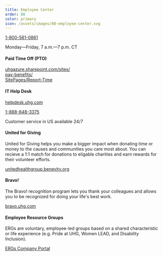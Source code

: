 ```yaml
---
title: Employee Center
order: 80
color: primary
icon: /assets/images/08-employee-center.svg
---
```

[1-800-561-0861](tel://+1-800-561-0861 "1-800-561-0861")

Monday—Friday, 7 a.m.—7 p.m. CT

#### Paid Time Off (PTO)

[uhgazure.sharepoint.com/sites/<br/>pay-benefits/<br/>SitePages/Report-Time](https://login.microsoftonline.com/db05faca-c82a-4b9d-b9c5-0f64b6755421/oauth2/authorize?client%5Fid=00000003%2D0000%2D0ff1%2Dce00%2D000000000000&response%5Fmode=form%5Fpost&response%5Ftype=code%20id%5Ftoken&resource=00000003%2D0000%2D0ff1%2Dce00%2D000000000000&scope=openid&nonce=20534CE7978E20EFEAFDCC8D8653A6112CCCAC7D65B7F942%2D8163CC57DA5B63540A012A4DC3EB01E86555C2CE48DE8C77E6C084888A668B82&redirect%5Furi=https%3A%2F%2Fuhgazure%2Esharepoint%2Ecom%2F%5Fforms%2Fdefault%2Easpx&state=OD0w&claims=%7B%22id%5Ftoken%22%3A%7B%22xms%5Fcc%22%3A%7B%22values%22%3A%5B%22CP1%22%5D%7D%7D%7D&wsucxt=1&cobrandid=11bd8083%2D87e0%2D41b5%2Dbb78%2D0bc43c8a8e8a&client%2Drequest%2Did=506275a0%2D10a5%2D2000%2Dcd75%2D0c25d2d81db5 "PTO site in a new tab")

#### IT Help Desk

[helpdesk.uhg.com](https://helpdesk.uhg.com "helpdesk.uhg.com in a new tab")

[1-888-848-3375](tel://+1-888-848-3375 "IT Help Desk phone number direct.")

Customer service in US available 24/7
#### United for Giving

United for Giving helps you make a bigger impact when donating time or money to the causes and communities you care most about. You can recieve a 1:1 match for donations to eligable charities and earn rewards for their volunteer efforts.

[unitedhealthgroup.benevity.org](https://unitedhealthgroup.benevity.org/user/login "unitedhealthgroup.benevity.org in a new tab")

#### Bravo!

The Bravo! recognition program lets you thank your colleagues and allows you to be recognized for doing your life's best work.

[bravo.uhg.com](https://cloud.workhuman.com/microsites/t/home?client=uhg&setCAG=false "Bravo! page in a new tab")

#### Employee Resource Groups

ERGs are voluntary, employee-led groups based on a shared characteristic or life experience (e.g. Pride at UHG, Women LEAD, and Disability Inclusion).

[ERGs Company Portal](https://uhgazure.sharepoint.com/sites/Our-Company/SitePages/DEI-ERGs.aspx "Employee Resource Groups company portal in a new tab.")
